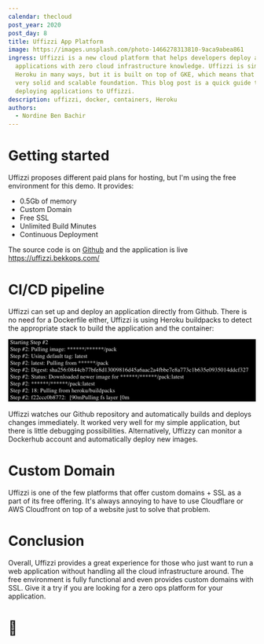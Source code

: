 ```yaml
---
calendar: thecloud
post_year: 2020
post_day: 8
title: Uffizzi App Platform
image: https://images.unsplash.com/photo-1466278313810-9aca9abea861
ingress: Uffizzi is a new cloud platform that helps developers deploy and host
  applications with zero cloud infrastructure knowledge. Uffizzi is similar to
  Heroku in many ways, but it is built on top of GKE, which means that it has a
  very solid and scalable foundation. This blog post is a quick guide to
  deploying applications to Uffizzi.
description: uffizzi, docker, containers, Heroku
authors:
  - Nordine Ben Bachir
---
```

# Getting started

Uffizzi proposes different paid plans for hosting, but I'm using the free environment for this demo. It provides:

* 0.5Gb of memory
* Custom Domain
* Free SSL
* Unlimited Build Minutes
* Continuous Deployment

The source code is on [Github](https://github.com/nordineb/Uffizzi-demo) and the application is live <https://uffizzi.bekkops.com/>

# CI/CD pipeline

Uffizzi can set up and deploy an application directly from Github. There is no need for a Dockerfile either, Uffizzi is using Heroku buildpacks to detect the appropriate stack to build the application and the container:

<img src="https://github.com/nordineb/Uffizzi-demo/blob/main/images/buildpacks.png?raw=true" alt="build-log" width="600"/>

Uffizzi watches our Github repository and automatically builds and deploys changes immediately. It worked very well for my simple application, but there is little debugging possibilities. Alternatively, Uffizzy can monitor a Dockerhub account and automatically deploy new images. 

# Custom Domain

Uffizzi is one of the few platforms that offer custom domains + SSL as a part of its free offering. It's always annoying to have to use Cloudflare or AWS Cloudfront on top of a website just to solve that problem. 

# Conclusion

Overall, Uffizzi provides a great experience for those who just want to run a web application without handling all the cloud infrastructure around. The free environment is fully functional and even provides custom domains with SSL. Give it a try if you are looking for a zero ops platform for your application.

# 👋